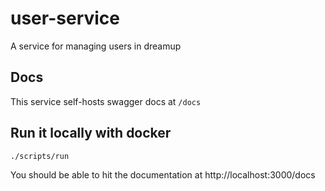 # user-service
A service for managing users in dreamup

## Docs

This service self-hosts swagger docs at `/docs`

## Run it locally with docker

```shell
./scripts/run
```

You should be able to hit the documentation at http://localhost:3000/docs